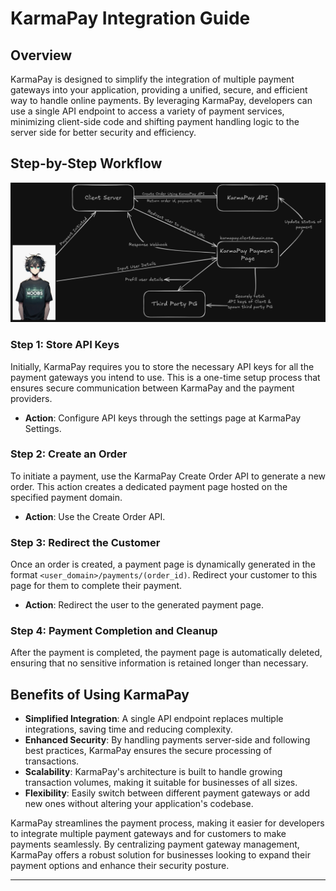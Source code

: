# KarmaPay Integration Guide

## Overview

KarmaPay is designed to simplify the integration of multiple payment gateways into your application, providing a unified, secure, and efficient way to handle online payments. By leveraging KarmaPay, developers can use a single API endpoint to access a variety of payment services, minimizing client-side code and shifting payment handling logic to the server side for better security and efficiency.


## Step-by-Step Workflow
![workflow](./public/workflow.png)

### Step 1: Store API Keys

Initially, KarmaPay requires you to store the necessary API keys for all the payment gateways you intend to use. This is a one-time setup process that ensures secure communication between KarmaPay and the payment providers.

- **Action**: Configure API keys through the settings page at KarmaPay Settings.

### Step 2: Create an Order

To initiate a payment, use the KarmaPay Create Order API to generate a new order. This action creates a dedicated payment page hosted on the specified payment domain.

- **Action**: Use the Create Order API. 

### Step 3: Redirect the Customer

Once an order is created, a payment page is dynamically generated in the format `<user_domain>/payments/(order_id)`. Redirect your customer to this page for them to complete their payment.

- **Action**: Redirect the user to the generated payment page.

### Step 4: Payment Completion and Cleanup

After the payment is completed, the payment page is automatically deleted, ensuring that no sensitive information is retained longer than necessary.

## Benefits of Using KarmaPay

- **Simplified Integration**: A single API endpoint replaces multiple integrations, saving time and reducing complexity.
- **Enhanced Security**: By handling payments server-side and following best practices, KarmaPay ensures the secure processing of transactions.
- **Scalability**: KarmaPay's architecture is built to handle growing transaction volumes, making it suitable for businesses of all sizes.
- **Flexibility**: Easily switch between different payment gateways or add new ones without altering your application's codebase.

KarmaPay streamlines the payment process, making it easier for developers to integrate multiple payment gateways and for customers to make payments seamlessly. By centralizing payment gateway management, KarmaPay offers a robust solution for businesses looking to expand their payment options and enhance their security posture.

---

